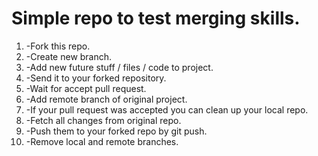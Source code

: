# Simple repo to test merging skills.

1. -Fork this repo.
2. -Create new branch. 
3. -Add new future stuff / files / code to project.
4. -Send it to your forked repository.
5. -Wait for accept pull request.
6. -Add remote branch of original project.
7. -If your pull request was accepted you can clean up your local repo.
8. -Fetch all changes from original repo.
9. -Push them to your forked repo by git push.
10. -Remove local and remote branches.



